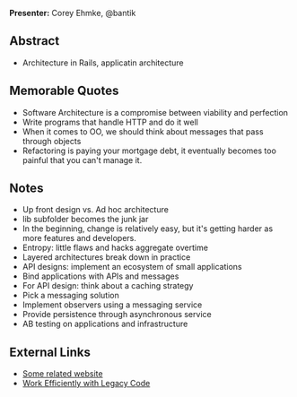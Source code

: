 **Presenter:** Corey Ehmke, @bantik
## Abstract
* Architecture in Rails, applicatin architecture

## Memorable Quotes
* Software Architecture is a compromise between viability and perfection
* Write programs that handle HTTP and do it well
* When it comes to OO, we should think about messages that pass through objects
* Refactoring is paying your mortgage debt, it eventually becomes too painful that you can't manage it.

## Notes
* Up front design vs. Ad hoc architecture
* lib subfolder becomes the junk jar
* In the beginning, change is relatively easy, but it's getting harder as more features and developers.
* Entropy: little flaws and hacks aggregate overtime
* Layered architectures break down in practice
* API designs: implement an ecosystem of small applications
* Bind applications with APIs and messages
* For API design: think about a caching strategy
* Pick a messaging solution
* Implement observers using a messaging service
* Provide persistence through asynchronous service
* AB testing on applications and infrastructure

## External Links
* [Some related website](http://www.lonestarruby.org/2013/)
* [Work Efficiently with Legacy Code](http://www.amazon.com/books/dp/0131177052)